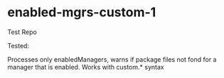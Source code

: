 # enabled-mgrs-custom-1

Test Repo

Tested:

Processes only enabledManagers, warns if package files not fond for a manager that is enabled. Works with custom.* syntax

